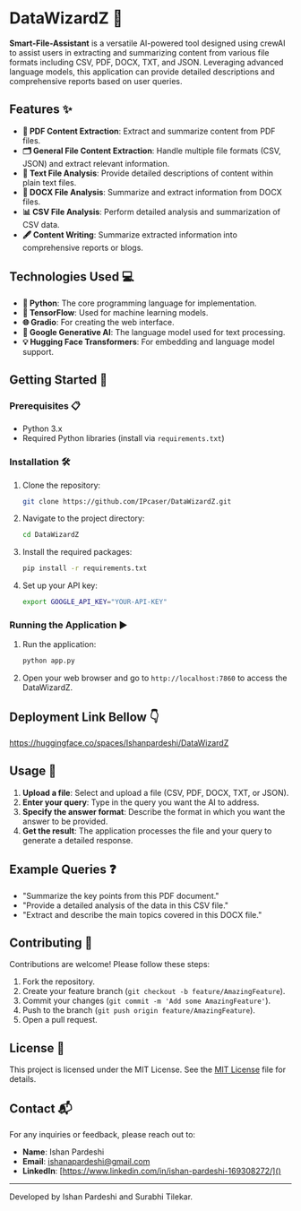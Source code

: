 # DataWizardZ 🚀

**Smart-File-Assistant** is a versatile AI-powered tool designed using crewAI to assist users in extracting and summarizing content from various file formats including CSV, PDF, DOCX, TXT, and JSON. Leveraging advanced language models, this application can provide detailed descriptions and comprehensive reports based on user queries.

## Features ✨

- **📄 PDF Content Extraction**: Extract and summarize content from PDF files.
- **🗂️ General File Content Extraction**: Handle multiple file formats (CSV, JSON) and extract relevant information.
- **📝 Text File Analysis**: Provide detailed descriptions of content within plain text files.
- **📃 DOCX File Analysis**: Summarize and extract information from DOCX files.
- **📊 CSV File Analysis**: Perform detailed analysis and summarization of CSV data.
- **🖋️ Content Writing**: Summarize extracted information into comprehensive reports or blogs.

## Technologies Used 💻

- **🐍 Python**: The core programming language for implementation.
- **🔬 TensorFlow**: Used for machine learning models.
- **🌐 Gradio**: For creating the web interface.
- **🤖 Google Generative AI**: The language model used for text processing.
- **💡 Hugging Face Transformers**: For embedding and language model support.

## Getting Started 🚀

### Prerequisites 📋

- Python 3.x
- Required Python libraries (install via `requirements.txt`)

### Installation 🛠️

1. Clone the repository:

    ```sh
    git clone https://github.com/IPcaser/DataWizardZ.git
    ```

2. Navigate to the project directory:

    ```sh
    cd DataWizardZ
    ```

3. Install the required packages:

    ```sh
    pip install -r requirements.txt
    ```

4. Set up your API key:

    ```sh
    export GOOGLE_API_KEY="YOUR-API-KEY"
    ```

### Running the Application ▶️

1. Run the application:

    ```sh
    python app.py
    ```

2. Open your web browser and go to `http://localhost:7860` to access the DataWizardZ.

## Deployment Link Bellow 👇
https://huggingface.co/spaces/Ishanpardeshi/DataWizardZ

## Usage 📖

1. **Upload a file**: Select and upload a file (CSV, PDF, DOCX, TXT, or JSON).
2. **Enter your query**: Type in the query you want the AI to address.
3. **Specify the answer format**: Describe the format in which you want the answer to be provided.
4. **Get the result**: The application processes the file and your query to generate a detailed response.

## Example Queries ❓

- "Summarize the key points from this PDF document."
- "Provide a detailed analysis of the data in this CSV file."
- "Extract and describe the main topics covered in this DOCX file."

## Contributing 🤝

Contributions are welcome! Please follow these steps:

1. Fork the repository.
2. Create your feature branch (`git checkout -b feature/AmazingFeature`).
3. Commit your changes (`git commit -m 'Add some AmazingFeature'`).
4. Push to the branch (`git push origin feature/AmazingFeature`).
5. Open a pull request.

## License 📄

This project is licensed under the MIT License. See the [MIT License](LICENSE) file for details.

## Contact 📬

For any inquiries or feedback, please reach out to:

- **Name**: Ishan Pardeshi
- **Email**: ishanapardeshi@gmail.com
- **LinkedIn**: [https://www.linkedin.com/in/ishan-pardeshi-169308272/]()

---

Developed by Ishan Pardeshi and Surabhi Tilekar.
